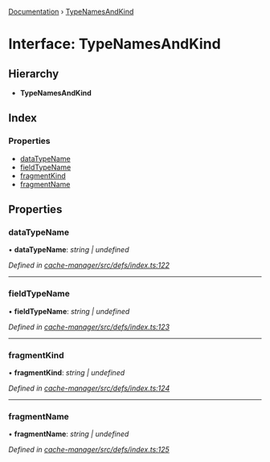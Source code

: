 [Documentation](../README.md) › [TypeNamesAndKind](typenamesandkind.md)

# Interface: TypeNamesAndKind

## Hierarchy

* **TypeNamesAndKind**

## Index

### Properties

* [dataTypeName](typenamesandkind.md#datatypename)
* [fieldTypeName](typenamesandkind.md#fieldtypename)
* [fragmentKind](typenamesandkind.md#fragmentkind)
* [fragmentName](typenamesandkind.md#fragmentname)

## Properties

###  dataTypeName

• **dataTypeName**: *string | undefined*

*Defined in [cache-manager/src/defs/index.ts:122](https://github.com/badbatch/graphql-box/blob/fc60c6e3/packages/cache-manager/src/defs/index.ts#L122)*

___

###  fieldTypeName

• **fieldTypeName**: *string | undefined*

*Defined in [cache-manager/src/defs/index.ts:123](https://github.com/badbatch/graphql-box/blob/fc60c6e3/packages/cache-manager/src/defs/index.ts#L123)*

___

###  fragmentKind

• **fragmentKind**: *string | undefined*

*Defined in [cache-manager/src/defs/index.ts:124](https://github.com/badbatch/graphql-box/blob/fc60c6e3/packages/cache-manager/src/defs/index.ts#L124)*

___

###  fragmentName

• **fragmentName**: *string | undefined*

*Defined in [cache-manager/src/defs/index.ts:125](https://github.com/badbatch/graphql-box/blob/fc60c6e3/packages/cache-manager/src/defs/index.ts#L125)*
